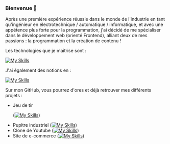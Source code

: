 ### Bienvenue 👋

Après une première expérience réussie dans le monde de l'industrie en tant qu'ingénieur en électrotechnique / automatique / informatique, et avec une appétence plus forte pour la programmation, j'ai décidé de me spécialiser dans le développement web (orienté Frontend), alliant deux de mes passions : la programmation et la création de contenu !

Les technologies que je maîtrise sont : 

[![My Skills](https://skills.thijs.gg/icons?i=html,css,js,react,vue,cpp,unity)](https://skills.thijs.gg)

J'ai également des notions en : 

[![My Skills](https://skills.thijs.gg/icons?i=php,mysql,py)](https://skills.thijs.gg)

Sur mon GitHub, vous pourrez d'ores et déjà retrouver mes différents projets : 

- Jeu de tir <p width="200">([![My Skills](https://skills.thijs.gg/icons?i=cpp,unity)](https://skills.thijs.gg))<p/>
- Pupitre industriel ([![My Skills](https://skills.thijs.gg/icons?i=html,css,js)](https://skills.thijs.gg))
- Clone de Youtube ([![My Skills](https://skills.thijs.gg/icons?i=html,css,js,react)](https://skills.thijs.gg))
- Site de e-commerce ([![My Skills](https://skills.thijs.gg/icons?i=html,css,js,react)](https://skills.thijs.gg))



